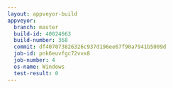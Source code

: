 ```yaml
---
layout: appveyor-build
appveyor:
  branch: master
  build-id: 40024663
  build-number: 368
  commit: df407073826326c937d196ee67f90a7941b5009d
  job-id: pnk6euvfgc72vvx8
  job-number: 4
  os-name: Windows
  test-result: 0
---
```

